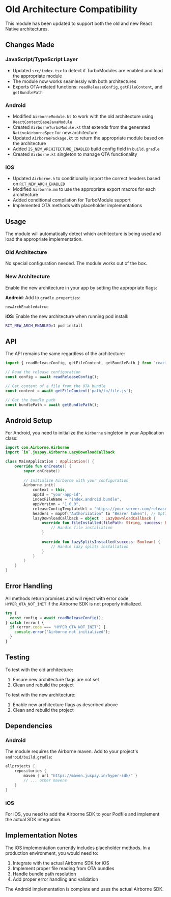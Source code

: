 # Old Architecture Compatibility

This module has been updated to support both the old and new React Native architectures.

## Changes Made

### JavaScript/TypeScript Layer
- Updated `src/index.tsx` to detect if TurboModules are enabled and load the appropriate module
- The module now works seamlessly with both architectures
- Exports OTA-related functions: `readReleaseConfig`, `getFileContent`, and `getBundlePath`

### Android
- Modified `AirborneModule.kt` to work with the old architecture using `ReactContextBaseJavaModule`
- Created `AirborneTurboModule.kt` that extends from the generated `NativeAirborneSpec` for new architecture
- Updated `AirbornePackage.kt` to return the appropriate module based on the architecture
- Added `IS_NEW_ARCHITECTURE_ENABLED` build config field in `build.gradle`
- Created `Airborne.kt` singleton to manage OTA functionality

### iOS
- Updated `Airborne.h` to conditionally import the correct headers based on `RCT_NEW_ARCH_ENABLED`
- Modified `Airborne.mm` to use the appropriate export macros for each architecture
- Added conditional compilation for TurboModule support
- Implemented OTA methods with placeholder implementations

## Usage

The module will automatically detect which architecture is being used and load the appropriate implementation.

### Old Architecture
No special configuration needed. The module works out of the box.

### New Architecture
Enable the new architecture in your app by setting the appropriate flags:

**Android**: Add to `gradle.properties`:
```
newArchEnabled=true
```

**iOS**: Enable the new architecture when running pod install:
```bash
RCT_NEW_ARCH_ENABLED=1 pod install
```

## API

The API remains the same regardless of the architecture:

```typescript
import { readReleaseConfig, getFileContent, getBundlePath } from 'react-native-airborne';

// Read the release configuration
const config = await readReleaseConfig();

// Get content of a file from the OTA bundle
const content = await getFileContent('path/to/file.js');

// Get the bundle path
const bundlePath = await getBundlePath();
```

## Android Setup

For Android, you need to initialize the `Airborne` singleton in your Application class:

```kotlin
import com.Airborne.Airborne
import `in`.juspay.Airborne.LazyDownloadCallback

class MainApplication : Application() {
    override fun onCreate() {
        super.onCreate()
        
        // Initialize Airborne with your configuration
        Airborne.init(
            context = this,
            appId = "your-app-id",
            indexFileName = "index.android.bundle",
            appVersion = "1.0.0",
            releaseConfigTemplateUrl = "https://your-server.com/release-config",
            headers = mapOf("Authorization" to "Bearer token"), // Optional
            lazyDownloadCallback = object : LazyDownloadCallback {
                override fun fileInstalled(filePath: String, success: Boolean) {
                    // Handle file installation
                }
                
                override fun lazySplitsInstalled(success: Boolean) {
                    // Handle lazy splits installation
                }
            }
        )
    }
}
```

## Error Handling

All methods return promises and will reject with error code `HYPER_OTA_NOT_INIT` if the Airborne SDK is not properly initialized.

```typescript
try {
  const config = await readReleaseConfig();
} catch (error) {
  if (error.code === 'HYPER_OTA_NOT_INIT') {
    console.error('Airborne not initialized');
  }
}
```

## Testing

To test with the old architecture:
1. Ensure new architecture flags are not set
2. Clean and rebuild the project

To test with the new architecture:
1. Enable new architecture flags as described above
2. Clean and rebuild the project

## Dependencies

### Android
The module requires the Airborne maven. Add to your project's `android/build.gradle`:

```gradle
allprojects {
    repositories {
        maven { url "https://maven.juspay.in/hyper-sdk/" }
        // ... other mavens
    }
}
```

### iOS
For iOS, you need to add the Airborne SDK to your Podfile and implement the actual SDK integration.

## Implementation Notes

The iOS implementation currently includes placeholder methods. In a production environment, you would need to:
1. Integrate with the actual Airborne SDK for iOS
2. Implement proper file reading from OTA bundles
3. Handle bundle path resolution
4. Add proper error handling and validation

The Android implementation is complete and uses the actual Airborne SDK.
